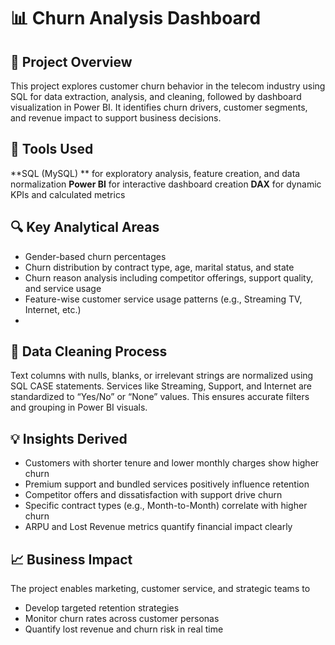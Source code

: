# 📊 Churn Analysis Dashboard 

## 🧠 Project Overview
This project explores customer churn behavior in the telecom industry using SQL for data extraction, analysis, and cleaning, followed by dashboard visualization in Power BI. It identifies churn drivers, customer segments, and revenue impact to support business decisions.

## 🔧 Tools Used
**SQL (MySQL) ** for exploratory analysis, feature creation, and data normalization
**Power BI** for interactive dashboard creation
**DAX** for dynamic KPIs and calculated metrics

## 🔍 Key Analytical Areas
- Gender-based churn percentages
- Churn distribution by contract type, age, marital status, and state
- Churn reason analysis including competitor offerings, support quality, and service usage
- Feature-wise customer service usage patterns (e.g., Streaming TV, Internet, etc.)
- 
## 🧼 Data Cleaning Process
Text columns with nulls, blanks, or irrelevant strings are normalized using SQL CASE statements. Services like Streaming, Support, and Internet are standardized to “Yes/No” or “None” values. This ensures accurate filters and grouping in Power BI visuals.

## 💡 Insights Derived
- Customers with shorter tenure and lower monthly charges show higher churn
- Premium support and bundled services positively influence retention
- Competitor offers and dissatisfaction with support drive churn
- Specific contract types (e.g., Month-to-Month) correlate with higher churn
- ARPU and Lost Revenue metrics quantify financial impact clearly

## 📈 Business Impact
The project enables marketing, customer service, and strategic teams to
- Develop targeted retention strategies
- Monitor churn rates across customer personas
- Quantify lost revenue and churn risk in real time

